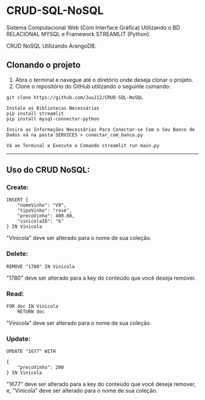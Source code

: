 ﻿# CRUD-SQL-NoSQL

Sistema Computacional Web (Com Interface Gráfica) Utilizando o BD RELACIONAL MYSQL e Framework STREAMLIT (Python).

CRUD NoSQL Utilizando ArangoDB.

## Clonando o projeto

1. Abra o terminal e navegue até o diretório onde deseja clonar o projeto.
2. Clone o repositório do GitHub utilizando o seguinte comando:


```
git clone https://github.com/JuuJ12/CRUD-SQL-NoSQL

```

```
Instale as Bibliotecas Necessárias
pip install streamlit
pip install mysql-connector-python
```
```
Insira as Informações Necessárias Para Conectar-se Com o Seu Banco de Dados vá na pasta SERVICES > conectar_com_banco.py
```

```
Vá ao Terminal e Execute o Comando streamlit run main.py
```
________________________________________________

## Uso do CRUD NoSQL:

### Create:

```
INSERT {
    "nomeVinho": "V9",
    "tipoVinho": "rosé",
    "precoVinho": 400.00,
    "vinicolaID": "6" 
} IN Vinicola
```

"Vinicola" deve ser alterado para o nome de sua coleção.

### Delete:

```
REMOVE "1780" IN Vinicola
```

"1780" deve ser alterado para a key do conteúdo que você deseja remover.

### Read:

```
FOR doc IN Vinicola
    RETURN doc
```

"Vinicola" deve ser alterado para o nome de sua coleção.

### Update:

```
UPDATE "1677" WITH

{
    "precoVinho": 200
} IN Vinicola
```

"1677" deve ser alterado para a key do conteúdo que você deseja remover, e, "Vinicola" deve ser alterado para o nome de sua coleção.
